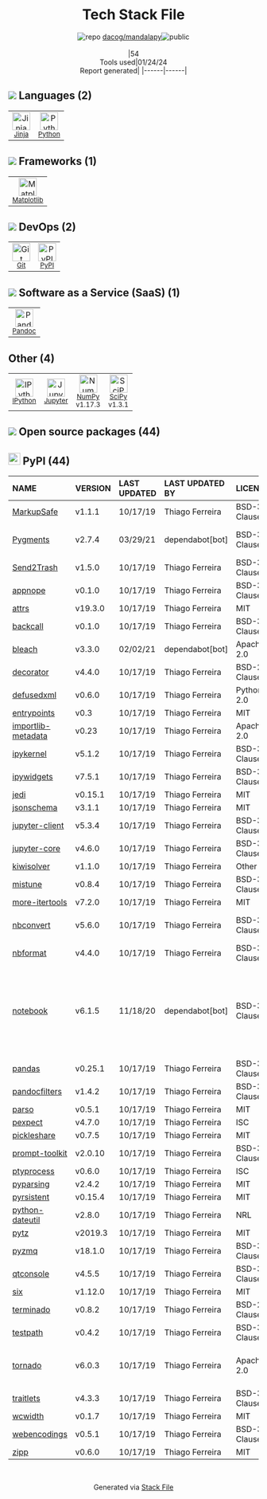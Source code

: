 <!--
&lt;--- Readme.md Snippet without images Start ---&gt;
## Tech Stack
dacog/mandalapy is built on the following main stack:

- [Python](https://www.python.org) – Languages
- [NumPy](http://www.numpy.org/) – Data Science Tools
- [Jinja](https://palletsprojects.com/p/jinja/) – Templating Languages & Extensions
- [Pandoc](https://pandoc.org/) – File Conversion
- [Matplotlib](http://matplotlib.org) – Charting Libraries
- [SciPy](http://www.scipy.org) – Data Science Tools
- [Jupyter](http://jupyter.org) – Data Science Notebooks
- [IPython](http://ipython.org/index.html) – Shells

Full tech stack [here](/techstack.md)

&lt;--- Readme.md Snippet without images End ---&gt;

&lt;--- Readme.md Snippet with images Start ---&gt;
## Tech Stack
dacog/mandalapy is built on the following main stack:

- <img width='25' height='25' src='https://img.stackshare.io/service/993/pUBY5pVj.png' alt='Python'/> [Python](https://www.python.org) – Languages
- <img width='25' height='25' src='https://img.stackshare.io/service/2179/default_332f874a2edb2686f578aa6389313efcea1eec41.png' alt='NumPy'/> [NumPy](http://www.numpy.org/) – Data Science Tools
- <img width='25' height='25' src='https://img.stackshare.io/service/2303/New_Project__20_.png' alt='Jinja'/> [Jinja](https://palletsprojects.com/p/jinja/) – Templating Languages & Extensions
- <img width='25' height='25' src='https://img.stackshare.io/service/2330/no-img-open-source.png' alt='Pandoc'/> [Pandoc](https://pandoc.org/) – File Conversion
- <img width='25' height='25' src='https://img.stackshare.io/service/2993/2DZC4KaA_400x400.jpg' alt='Matplotlib'/> [Matplotlib](http://matplotlib.org) – Charting Libraries
- <img width='25' height='25' src='https://img.stackshare.io/service/3303/scipyshiny_small.png' alt='SciPy'/> [SciPy](http://www.scipy.org) – Data Science Tools
- <img width='25' height='25' src='https://img.stackshare.io/service/4190/fGBUdNf__400x400.jpg' alt='Jupyter'/> [Jupyter](http://jupyter.org) – Data Science Notebooks
- <img width='25' height='25' src='https://img.stackshare.io/service/4477/820a0bb9a44fe5a1d640993ab1e6fd84_400x400.png' alt='IPython'/> [IPython](http://ipython.org/index.html) – Shells

Full tech stack [here](/techstack.md)

&lt;--- Readme.md Snippet with images End ---&gt;
-->
<div align="center">

# Tech Stack File
![](https://img.stackshare.io/repo.svg "repo") [dacog/mandalapy](https://github.com/dacog/mandalapy)![](https://img.stackshare.io/public_badge.svg "public")
<br/><br/>
|54<br/>Tools used|01/24/24 <br/>Report generated|
|------|------|
</div>

## <img src='https://img.stackshare.io/languages.svg'/> Languages (2)
<table><tr>
  <td align='center'>
  <img width='36' height='36' src='https://img.stackshare.io/service/2303/New_Project__20_.png' alt='Jinja'>
  <br>
  <sub><a href="https://palletsprojects.com/p/jinja/">Jinja</a></sub>
  <br>
  <sub></sub>
</td>

<td align='center'>
  <img width='36' height='36' src='https://img.stackshare.io/service/993/pUBY5pVj.png' alt='Python'>
  <br>
  <sub><a href="https://www.python.org">Python</a></sub>
  <br>
  <sub></sub>
</td>

</tr>
</table>

## <img src='https://img.stackshare.io/frameworks.svg'/> Frameworks (1)
<table><tr>
  <td align='center'>
  <img width='36' height='36' src='https://img.stackshare.io/service/2993/2DZC4KaA_400x400.jpg' alt='Matplotlib'>
  <br>
  <sub><a href="http://matplotlib.org">Matplotlib</a></sub>
  <br>
  <sub></sub>
</td>

</tr>
</table>

## <img src='https://img.stackshare.io/devops.svg'/> DevOps (2)
<table><tr>
  <td align='center'>
  <img width='36' height='36' src='https://img.stackshare.io/service/1046/git.png' alt='Git'>
  <br>
  <sub><a href="http://git-scm.com/">Git</a></sub>
  <br>
  <sub></sub>
</td>

<td align='center'>
  <img width='36' height='36' src='https://img.stackshare.io/service/12572/-RIWgodF_400x400.jpg' alt='PyPI'>
  <br>
  <sub><a href="https://pypi.org/">PyPI</a></sub>
  <br>
  <sub></sub>
</td>

</tr>
</table>

## <img src='https://img.stackshare.io/saas.svg'/> Software as a Service (SaaS) (1)
<table><tr>
  <td align='center'>
  <img width='36' height='36' src='https://img.stackshare.io/service/2330/no-img-open-source.png' alt='Pandoc'>
  <br>
  <sub><a href="https://pandoc.org/">Pandoc</a></sub>
  <br>
  <sub></sub>
</td>

</tr>
</table>

## Other (4)
<table><tr>
  <td align='center'>
  <img width='36' height='36' src='https://img.stackshare.io/service/4477/820a0bb9a44fe5a1d640993ab1e6fd84_400x400.png' alt='IPython'>
  <br>
  <sub><a href="http://ipython.org/index.html">IPython</a></sub>
  <br>
  <sub></sub>
</td>

<td align='center'>
  <img width='36' height='36' src='https://img.stackshare.io/service/4190/fGBUdNf__400x400.jpg' alt='Jupyter'>
  <br>
  <sub><a href="http://jupyter.org">Jupyter</a></sub>
  <br>
  <sub></sub>
</td>

<td align='center'>
  <img width='36' height='36' src='https://img.stackshare.io/service/2179/default_332f874a2edb2686f578aa6389313efcea1eec41.png' alt='NumPy'>
  <br>
  <sub><a href="http://www.numpy.org/">NumPy</a></sub>
  <br>
  <sub>v1.17.3</sub>
</td>

<td align='center'>
  <img width='36' height='36' src='https://img.stackshare.io/service/3303/scipyshiny_small.png' alt='SciPy'>
  <br>
  <sub><a href="http://www.scipy.org">SciPy</a></sub>
  <br>
  <sub>v1.3.1</sub>
</td>

</tr>
</table>


## <img src='https://img.stackshare.io/group.svg' /> Open source packages (44)</h2>

## <img width='24' height='24' src='https://img.stackshare.io/service/12572/-RIWgodF_400x400.jpg'/> PyPI (44)

|NAME|VERSION|LAST UPDATED|LAST UPDATED BY|LICENSE|VULNERABILITIES|
|:------|:------|:------|:------|:------|:------|
|[MarkupSafe](https://pypi.org/project/MarkupSafe)|v1.1.1|10/17/19|Thiago Ferreira |BSD-3-Clause|N/A|
|[Pygments](https://pypi.org/project/Pygments)|v2.7.4|03/29/21|dependabot[bot] |BSD-3-Clause|[CVE-2022-40896](https://github.com/advisories/GHSA-mrwq-x4v8-fh7p) (Moderate)|
|[Send2Trash](https://pypi.org/project/Send2Trash)|v1.5.0|10/17/19|Thiago Ferreira |BSD-3-Clause|N/A|
|[appnope](https://pypi.org/project/appnope)|v0.1.0|10/17/19|Thiago Ferreira |BSD-3-Clause|N/A|
|[attrs](https://pypi.org/project/attrs)|v19.3.0|10/17/19|Thiago Ferreira |MIT|N/A|
|[backcall](https://pypi.org/project/backcall)|v0.1.0|10/17/19|Thiago Ferreira |BSD-3-Clause|N/A|
|[bleach](https://pypi.org/project/bleach)|v3.3.0|02/02/21|dependabot[bot] |Apache-2.0|N/A|
|[decorator](https://pypi.org/project/decorator)|v4.4.0|10/17/19|Thiago Ferreira |BSD-2-Clause|N/A|
|[defusedxml](https://pypi.org/project/defusedxml)|v0.6.0|10/17/19|Thiago Ferreira |Python-2.0|N/A|
|[entrypoints](https://pypi.org/project/entrypoints)|v0.3|10/17/19|Thiago Ferreira |MIT|N/A|
|[importlib-metadata](https://pypi.org/project/importlib-metadata)|v0.23|10/17/19|Thiago Ferreira |Apache-2.0|N/A|
|[ipykernel](https://pypi.org/project/ipykernel)|v5.1.2|10/17/19|Thiago Ferreira |BSD-3-Clause|N/A|
|[ipywidgets](https://pypi.org/project/ipywidgets)|v7.5.1|10/17/19|Thiago Ferreira |BSD-3-Clause|N/A|
|[jedi](https://pypi.org/project/jedi)|v0.15.1|10/17/19|Thiago Ferreira |MIT|N/A|
|[jsonschema](https://pypi.org/project/jsonschema)|v3.1.1|10/17/19|Thiago Ferreira |MIT|N/A|
|[jupyter-client](https://pypi.org/project/jupyter-client)|v5.3.4|10/17/19|Thiago Ferreira |BSD-3-Clause|N/A|
|[jupyter-core](https://pypi.org/project/jupyter-core)|v4.6.0|10/17/19|Thiago Ferreira |BSD-3-Clause|[CVE-2022-39286](https://github.com/advisories/GHSA-m678-f26j-3hrp) (High)|
|[kiwisolver](https://pypi.org/project/kiwisolver)|v1.1.0|10/17/19|Thiago Ferreira |Other|N/A|
|[mistune](https://pypi.org/project/mistune)|v0.8.4|10/17/19|Thiago Ferreira |BSD-3-Clause|N/A|
|[more-itertools](https://pypi.org/project/more-itertools)|v7.2.0|10/17/19|Thiago Ferreira |MIT|N/A|
|[nbconvert](https://pypi.org/project/nbconvert)|v5.6.0|10/17/19|Thiago Ferreira |BSD-3-Clause|[CVE-2021-32862](https://github.com/advisories/GHSA-9jmq-rx5f-8jwq) (Moderate)|
|[nbformat](https://pypi.org/project/nbformat)|v4.4.0|10/17/19|Thiago Ferreira |BSD-3-Clause|N/A|
|[notebook](https://pypi.org/project/notebook)|v6.1.5|11/18/20|dependabot[bot] |BSD-3-Clause|[CVE-2021-32798](https://github.com/advisories/GHSA-hwvq-6gjx-j797) (Critical)<br/>[CVE-2021-32797](https://github.com/advisories/GHSA-4952-p58q-6crx) (High)<br/>[CVE-2022-24758](https://github.com/advisories/GHSA-m87f-39q9-6f55) (High)<br/>[CVE-2022-29238](https://github.com/advisories/GHSA-v7vq-3x77-87vg) (Moderate)|
|[pandas](https://pypi.org/project/pandas)|v0.25.1|10/17/19|Thiago Ferreira |BSD-3-Clause|N/A|
|[pandocfilters](https://pypi.org/project/pandocfilters)|v1.4.2|10/17/19|Thiago Ferreira |BSD-3-Clause|N/A|
|[parso](https://pypi.org/project/parso)|v0.5.1|10/17/19|Thiago Ferreira |MIT|N/A|
|[pexpect](https://pypi.org/project/pexpect)|v4.7.0|10/17/19|Thiago Ferreira |ISC|N/A|
|[pickleshare](https://pypi.org/project/pickleshare)|v0.7.5|10/17/19|Thiago Ferreira |MIT|N/A|
|[prompt-toolkit](https://pypi.org/project/prompt-toolkit)|v2.0.10|10/17/19|Thiago Ferreira |BSD-3-Clause|N/A|
|[ptyprocess](https://pypi.org/project/ptyprocess)|v0.6.0|10/17/19|Thiago Ferreira |ISC|N/A|
|[pyparsing](https://pypi.org/project/pyparsing)|v2.4.2|10/17/19|Thiago Ferreira |MIT|N/A|
|[pyrsistent](https://pypi.org/project/pyrsistent)|v0.15.4|10/17/19|Thiago Ferreira |MIT|N/A|
|[python-dateutil](https://pypi.org/project/python-dateutil)|v2.8.0|10/17/19|Thiago Ferreira |NRL|N/A|
|[pytz](https://pypi.org/project/pytz)|v2019.3|10/17/19|Thiago Ferreira |MIT|N/A|
|[pyzmq](https://pypi.org/project/pyzmq)|v18.1.0|10/17/19|Thiago Ferreira |BSD-3-Clause|N/A|
|[qtconsole](https://pypi.org/project/qtconsole)|v4.5.5|10/17/19|Thiago Ferreira |BSD-3-Clause|N/A|
|[six](https://pypi.org/project/six)|v1.12.0|10/17/19|Thiago Ferreira |MIT|N/A|
|[terminado](https://pypi.org/project/terminado)|v0.8.2|10/17/19|Thiago Ferreira |BSD-2-Clause|N/A|
|[testpath](https://pypi.org/project/testpath)|v0.4.2|10/17/19|Thiago Ferreira |BSD-3-Clause|N/A|
|[tornado](https://pypi.org/project/tornado)|v6.0.3|10/17/19|Thiago Ferreira |Apache-2.0|[](https://github.com/advisories/GHSA-qppv-j76h-2rpx) (Moderate)<br/>[CVE-2023-28370](https://github.com/advisories/GHSA-hj3f-6gcp-jg8j) (Moderate)|
|[traitlets](https://pypi.org/project/traitlets)|v4.3.3|10/17/19|Thiago Ferreira |BSD-3-Clause|N/A|
|[wcwidth](https://pypi.org/project/wcwidth)|v0.1.7|10/17/19|Thiago Ferreira |MIT|N/A|
|[webencodings](https://pypi.org/project/webencodings)|v0.5.1|10/17/19|Thiago Ferreira |BSD-3-Clause|N/A|
|[zipp](https://pypi.org/project/zipp)|v0.6.0|10/17/19|Thiago Ferreira |MIT|N/A|

<br/>
<div align='center'>

Generated via [Stack File](https://github.com/marketplace/stack-file)

